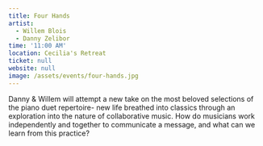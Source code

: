 ```yaml
---
title: Four Hands
artist:
  - Willem Blois
  - Danny Zelibor
time: '11:00 AM'
location: Cecilia's Retreat
ticket: null
website: null
image: /assets/events/four-hands.jpg
---
```


Danny & Willem will attempt a new take on the most beloved selections of the piano duet repertoire- new life breathed into classics through an exploration into the nature of collaborative music. How do musicians work independently and together to communicate a message, and what can we learn from this practice?
